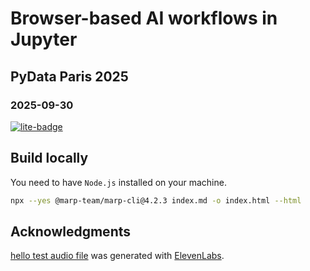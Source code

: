 # Browser-based AI workflows in Jupyter

## PyData Paris 2025

### 2025-09-30

[![lite-badge](https://jupyterlite.rtfd.io/en/latest/_static/badge-launch.svg)](http://jtpio.github.io/pydata-paris-2025/lab/index.html?path=index.html)


## Build locally

You need to have `Node.js` installed on your machine.

```bash
npx --yes @marp-team/marp-cli@4.2.3 index.md -o index.html --html
```

## Acknowledgments

[hello test audio file](notebooks/hello.mp3) was generated with [ElevenLabs](https://elevenlabs.io/).
